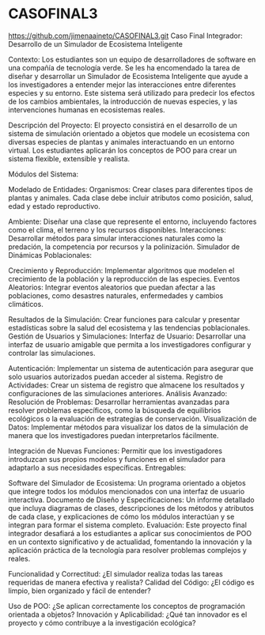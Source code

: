 # CASOFINAL3
https://github.com/jimenaaineto/CASOFINAL3.git
Caso Final Integrador: Desarrollo de un Simulador de Ecosistema Inteligente

Contexto: Los estudiantes son un equipo de desarrolladores de software en una compañía de tecnología verde. Se les ha encomendado la tarea de diseñar y desarrollar un Simulador de Ecosistema Inteligente que ayude a los investigadores a entender mejor las interacciones entre diferentes especies y su entorno. Este sistema será utilizado para predecir los efectos de los cambios ambientales, la introducción de nuevas especies, y las intervenciones humanas en ecosistemas reales.

Descripción del Proyecto: El proyecto consistirá en el desarrollo de un sistema de simulación orientado a objetos que modele un ecosistema con diversas especies de plantas y animales interactuando en un entorno virtual. Los estudiantes aplicarán los conceptos de POO para crear un sistema flexible, extensible y realista.

Módulos del Sistema:

Modelado de Entidades:
Organismos: Crear clases para diferentes tipos de plantas y animales. Cada clase debe incluir atributos como posición, salud, edad y estado reproductivo.

Ambiente: Diseñar una clase que represente el entorno, incluyendo factores como el clima, el terreno y los recursos disponibles.
Interacciones: Desarrollar métodos para simular interacciones naturales como la predación, la competencia por recursos y la polinización.
Simulador de Dinámicas Poblacionales:

Crecimiento y Reproducción: Implementar algoritmos que modelen el crecimiento de la población y la reproducción de las especies.
Eventos Aleatorios: Integrar eventos aleatorios que puedan afectar a las poblaciones, como desastres naturales, enfermedades y cambios climáticos.

Resultados de la Simulación: Crear funciones para calcular y presentar estadísticas sobre la salud del ecosistema y las tendencias poblacionales.
Gestión de Usuarios y Simulaciones:
Interfaz de Usuario: Desarrollar una interfaz de usuario amigable que permita a los investigadores configurar y controlar las simulaciones.

Autenticación: Implementar un sistema de autenticación para asegurar que solo usuarios autorizados puedan acceder al sistema.
Registro de Actividades: Crear un sistema de registro que almacene los resultados y configuraciones de las simulaciones anteriores.
Análisis Avanzado:
Resolución de Problemas: Desarrollar herramientas avanzadas para resolver problemas específicos, como la búsqueda de equilibrios ecológicos o la evaluación de estrategias de conservación.
Visualización de Datos: Implementar métodos para visualizar los datos de la simulación de manera que los investigadores puedan interpretarlos fácilmente.

Integración de Nuevas Funciones: Permitir que los investigadores introduzcan sus propios modelos y funciones en el simulador para adaptarlo a sus necesidades específicas.
Entregables:

Software del Simulador de Ecosistema: Un programa orientado a objetos que integre todos los módulos mencionados con una interfaz de usuario interactiva.
Documento de Diseño y Especificaciones: Un informe detallado que incluya diagramas de clases, descripciones de los métodos y atributos de cada clase, y explicaciones de cómo los módulos interactúan y se integran para formar el sistema completo.
Evaluación: Este proyecto final integrador desafiará a los estudiantes a aplicar sus conocimientos de POO en un contexto significativo y de actualidad, fomentando la innovación y la aplicación práctica de la tecnología para resolver problemas complejos y reales.

Funcionalidad y Correctitud: ¿El simulador realiza todas las tareas requeridas de manera efectiva y realista?
Calidad del Código: ¿El código es limpio, bien organizado y fácil de entender?

Uso de POO: ¿Se aplican correctamente los conceptos de programación orientada a objetos?
Innovación y Aplicabilidad: ¿Qué tan innovador es el proyecto y cómo contribuye a la investigación ecológica?
